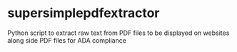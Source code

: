 # supersimplepdfextractor
Python script to extract raw text from PDF files to be displayed on websites along side PDF files for ADA compliance
